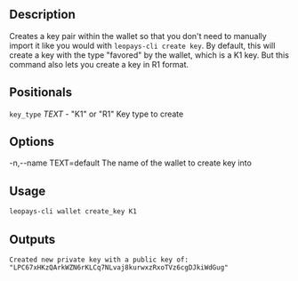 ## Description

Creates a key pair within the wallet so that you don't need to manually import it like you would with `leopays-cli create key`. By default, this will create a key with the type \"favored\" by the wallet, which is a K1 key. But this command also lets you create a key in R1 format.

## Positionals

`key_type` _TEXT_ - "K1" or "R1" Key type to create

## Options

-n,--name TEXT=default The name of the wallet to create key into

## Usage

```sh
leopays-cli wallet create_key K1
```

## Outputs

```console
Created new private key with a public key of: "LPC67xHKzQArkWZN6rKLCq7NLvaj8kurwxzRxoTVz6cgDJkiWdGug"
```
